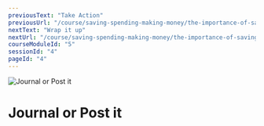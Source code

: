 ```yaml
---
previousText: "Take Action"
previousUrl: "/course/saving-spending-making-money/the-importance-of-saving/discussion"
nextText: "Wrap it up"
nextUrl: "/course/saving-spending-making-money/the-importance-of-saving/summary"
courseModuleId: "5"
sessionId: "4"
pageId: "4"
---
```



![Journal or Post it](/assets/img/journal-it.png)
# Journal or Post it
<sparkle-quiz question-id="131"></sparkle-quiz>
